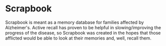 # Scrapbook

Scrapbook is meant as a memory database for families affected by Alzheimer's. Active recall has proven to be helpful in slowing/improving the progress of the disease, so Scrapbook was created in the hopes that those afflicted would be able to look at their memories and, well, recall them.
